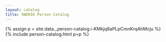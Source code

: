 ```yaml
---
layout: catalog
title: SWERIK Person Catalog
---
```

{% assign p = site.data._person-catalog.i-KMkjq6aPLpCmnKrqAhMcju %}
{% include person-catalog.html p=p %}

